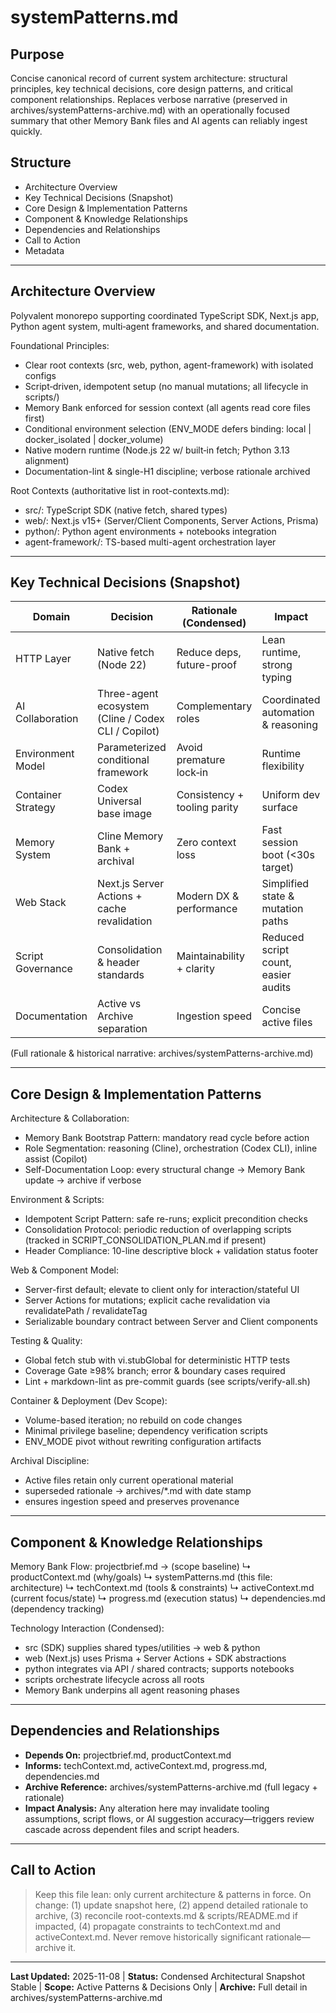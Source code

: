 # systemPatterns.md

## Purpose

Concise canonical record of current system architecture: structural principles, key technical decisions, core design patterns, and critical component relationships. Replaces verbose narrative (preserved in archives/systemPatterns-archive.md) with an operationally focused summary that other Memory Bank files and AI agents can reliably ingest quickly.

## Structure

- Architecture Overview
- Key Technical Decisions (Snapshot)
- Core Design & Implementation Patterns
- Component & Knowledge Relationships
- Dependencies and Relationships
- Call to Action
- Metadata

---

## Architecture Overview

Polyvalent monorepo supporting coordinated TypeScript SDK, Next.js app, Python agent system, multi‑agent frameworks, and shared documentation.

Foundational Principles:

- Clear root contexts (src, web, python, agent-framework) with isolated configs
- Script‑driven, idempotent setup (no manual mutations; all lifecycle in scripts/)
- Memory Bank enforced for session context (all agents read core files first)
- Conditional environment selection (ENV_MODE defers binding: local | docker_isolated | docker_volume)
- Native modern runtime (Node.js 22 w/ built‑in fetch; Python 3.13 alignment)
- Documentation-lint & single-H1 discipline; verbose rationale archived

Root Contexts (authoritative list in root-contexts.md):

- src/: TypeScript SDK (native fetch, shared types)
- web/: Next.js v15+ (Server/Client Components, Server Actions, Prisma)
- python/: Python agent environments + notebooks integration
- agent-framework/: TS-based multi-agent orchestration layer

---

## Key Technical Decisions (Snapshot)

| Domain | Decision | Rationale (Condensed) | Impact |
| ------ | -------- | --------------------- | ------ |
| HTTP Layer | Native fetch (Node 22) | Reduce deps, future-proof | Lean runtime, strong typing |
| AI Collaboration | Three-agent ecosystem (Cline / Codex CLI / Copilot) | Complementary roles | Coordinated automation & reasoning |
| Environment Model | Parameterized conditional framework | Avoid premature lock‑in | Runtime flexibility |
| Container Strategy | Codex Universal base image | Consistency + tooling parity | Uniform dev surface |
| Memory System | Cline Memory Bank + archival | Zero context loss | Fast session boot (<30s target) |
| Web Stack | Next.js Server Actions + cache revalidation | Modern DX & performance | Simplified state & mutation paths |
| Script Governance | Consolidation & header standards | Maintainability + clarity | Reduced script count, easier audits |
| Documentation | Active vs Archive separation | Ingestion speed | Concise active files |

(Full rationale & historical narrative: archives/systemPatterns-archive.md)

---

## Core Design & Implementation Patterns

Architecture & Collaboration:

- Memory Bank Bootstrap Pattern: mandatory read cycle before action
- Role Segmentation: reasoning (Cline), orchestration (Codex CLI), inline assist (Copilot)
- Self-Documentation Loop: every structural change → Memory Bank update → archive if verbose

Environment & Scripts:

- Idempotent Script Pattern: safe re-runs; explicit precondition checks
- Consolidation Protocol: periodic reduction of overlapping scripts (tracked in SCRIPT_CONSOLIDATION_PLAN.md if present)
- Header Compliance: 10-line descriptive block + validation status footer

Web & Component Model:

- Server-first default; elevate to client only for interaction/stateful UI
- Server Actions for mutations; explicit cache revalidation via revalidatePath / revalidateTag
- Serializable boundary contract between Server and Client components

Testing & Quality:

- Global fetch stub with vi.stubGlobal for deterministic HTTP tests
- Coverage Gate ≥98% branch; error & boundary cases required
- Lint + markdown-lint as pre-commit guards (see scripts/verify-all.sh)

Container & Deployment (Dev Scope):

- Volume-based iteration; no rebuild on code changes
- Minimal privilege baseline; dependency verification scripts
- ENV_MODE pivot without rewriting configuration artifacts

Archival Discipline:

- Active files retain only current operational material
- superseded rationale → archives/*.md with date stamp
- ensures ingestion speed and preserves provenance

---

## Component & Knowledge Relationships

Memory Bank Flow:
projectbrief.md → (scope baseline)
  ↳ productContext.md (why/goals)
  ↳ systemPatterns.md (this file: architecture)
      ↳ techContext.md (tools & constraints)
          ↳ activeContext.md (current focus/state)
              ↳ progress.md (execution status)
                  ↳ dependencies.md (dependency tracking)

Technology Interaction (Condensed):

- src (SDK) supplies shared types/utilities → web & python
- web (Next.js) uses Prisma + Server Actions + SDK abstractions
- python integrates via API / shared contracts; supports notebooks
- scripts orchestrate lifecycle across all roots
- Memory Bank underpins all agent reasoning phases

---

## Dependencies and Relationships

- **Depends On:** projectbrief.md, productContext.md
- **Informs:** techContext.md, activeContext.md, progress.md, dependencies.md
- **Archive Reference:** archives/systemPatterns-archive.md (full legacy + rationale)
- **Impact Analysis:** Any alteration here may invalidate tooling assumptions, script flows, or AI suggestion accuracy—triggers review cascade across dependent files and script headers.

---

## Call to Action
>
> Keep this file lean: only current architecture & patterns in force. On change: (1) update snapshot here, (2) append detailed rationale to archive, (3) reconcile root-contexts.md & scripts/README.md if impacted, (4) propagate constraints to techContext.md and activeContext.md. Never remove historically significant rationale—archive it.

---

**Last Updated:** 2025-11-08 | **Status:** Condensed Architectural Snapshot Stable | **Scope:** Active Patterns & Decisions Only | **Archive:** Full detail in archives/systemPatterns-archive.md
